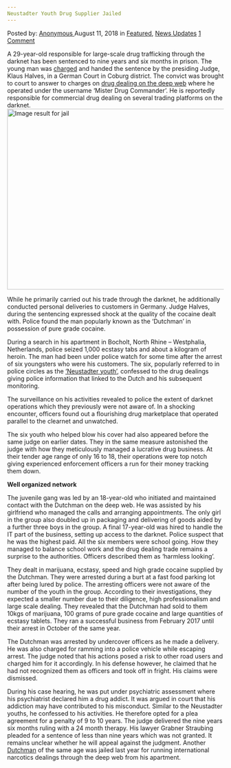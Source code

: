```yaml
---
Neustadter Youth Drug Supplier Jailed
---
```

<article class="post-listing post-26542 post type-post status-publish format-standard has-post-thumbnail hentry 
 tag-drug tag-jailed tag-neustadter tag-supplier tag-youth">
<div class="post-inner">
<span>Posted by: <a href="https://www.deepdotweb.com/author/anony/" title="">Anonymous </a></span>
<span>August 11, 2018</span>
<span>in <a href="https://www.deepdotweb.com/category/deepdot-news/" rel="category tag">Featured</a>, <a href="https://www.deepdotweb.com/category/news-updates/" rel="category tag">News Updates</a></span>
<span><a href="https://www.deepdotweb.com/2018/08/11/neustadter-youth-drug-supplier-jailed/#comments">1 Comment</a></span>


<p>A 29-year-old responsible for large-scale drug trafficking through the darknet has been sentenced to nine years and six months in prison. The young man was <a href="https://www.infranken.de/regional/coburg/neun-jahre-und-sechs-monate-fuer-den-drogenlieferanten-der-neustadter-jugendlichen;art214,3544342">charged</a> and handed the sentence by the presiding Judge, Klaus Halves, in a German Court in Coburg district. The convict was brought to court to answer to charges on <a href="https://www.deepdotweb.com/?s=darknet+drugs">drug dealing on the deep web</a> where he operated under the username ‘Mister Drug Commander’. He is reportedly responsible for commercial drug dealing on several trading platforms on the darknet.<img class="wp-image-26543 aligncenter" src="https://www.deepdotweb.com/wp-content/uploads/2018/08/image-result-for-jail.jpeg" alt="Image result for jail" width="664" height="420" /></p>
<p>While he primarily carried out his trade through the darknet, he additionally conducted personal deliveries to customers in Germany. Judge Halves, during the sentencing expressed shock at the quality of the cocaine dealt with. Police found the man popularly known as the ‘Dutchman’ in possession of pure grade cocaine.</p>
<p>During a search in his apartment in Bocholt, North Rhine – Westphalia, Netherlands, police seized 1,000 ecstasy tabs and about a kilogram of heroin. The man had been under police watch for some time after the arrest of six youngsters who were his customers. The six, popularly referred to in police circles as the <a href="https://www.deepdotweb.com/2018/06/19/six-teenagers-on-trial-for-darknet-distribution-operation/">‘Neustadter youth’</a>, confessed to the drug dealings giving police information that linked to the Dutch and his subsequent monitoring.</p>
<p>The surveillance on his activities revealed to police the extent of darknet operations which they previously were not aware of. In a shocking encounter, officers found out a flourishing drug marketplace that operated parallel to the clearnet and unwatched.</p>
<p>The six youth who helped blow his cover had also appeared before the same judge on earlier dates. They in the same measure astonished the judge with how they meticulously managed a lucrative drug business. At their tender age range of only 16 to 18, their operations were top notch giving experienced enforcement officers a run for their money tracking them down.</p>
<p><strong>Well organized network</strong></p>
<p>The juvenile gang was led by an 18-year-old who initiated and maintained contact with the Dutchman on the deep web. He was assisted by his girlfriend who managed the calls and arranging appointments. The only girl in the group also doubled up in packaging and delivering of goods aided by a further three boys in the group. A final 17-year-old was hired to handle the IT part of the business, setting up access to the darknet. Police suspect that he was the highest paid. All the six members were school going. How they managed to balance school work and the drug dealing trade remains a surprise to the authorities. Officers described them as ‘harmless looking’.</p>
<p>They dealt in marijuana, ecstasy, speed and high grade cocaine supplied by the Dutchman. They were arrested during a burt at a fast food parking lot after being lured by police. The arresting officers were not aware of the number of the youth in the group. According to their investigations, they expected a smaller number due to their diligence, high professionalism and large scale dealing. They revealed that the Dutchman had sold to them 10kgs of marijuana, 100 grams of pure grade cocaine and large quantities of ecstasy tablets. They ran a successful business from February 2017 until their arrest in October of the same year.</p>
<p>The Dutchman was arrested by undercover officers as he made a delivery. He was also charged for ramming into a police vehicle while escaping arrest. The judge noted that his actions posed a risk to other road users and charged him for it accordingly. In his defense however, he claimed that he had not recognized them as officers and took off in fright. His claims were dismissed.</p>
<p>During his case hearing, he was put under psychiatric assessment where his psychiatrist declared him a drug addict. It was argued in court that his addiction may have contributed to his misconduct. Similar to the Neustadter youths, he confessed to his activities. He therefore opted for a plea agreement for a penalty of 9 to 10 years. The judge delivered the nine years six months ruling with a 24 month therapy. His lawyer Grabner Straubing pleaded for a sentence of less than nine years which was not granted. It remains unclear whether he will appeal against the judgment. Another <a href="https://www.deepdotweb.com/2017/11/29/germany-dutch-dark-web-drug-dealer-arrested-drugs-worth-3-5-million/">Dutchman</a> of the same age was jailed last year for running international narcotics dealings through the deep web from his apartment.</p>
</div>
<span style="display:none"><a href="https://www.deepdotweb.com/tag/drug/" rel="tag">drug</a> <a href="https://www.deepdotweb.com/tag/jailed/" rel="tag">jailed</a> <a href="https://www.deepdotweb.com/tag/neustadter/" rel="tag">neustadter</a> <a href="https://www.deepdotweb.com/tag/supplier/" rel="tag">supplier</a> <a href="https://www.deepdotweb.com/tag/youth/" rel="tag">youth</a></span> <span style="display:none" class="updated">2018-08-11</span>
<div style="display:none" class="vcard author" itemprop="author" itemscope itemtype="http://schema.org/Person"><strong class="fn" itemprop="name"><a href="https://www.deepdotweb.com/author/anony/" title="Posts by Anonymous" rel="author">Anonymous</a></strong></div>
</div>
</article>

